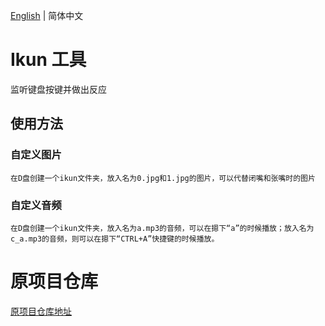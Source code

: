 [English](./README.EN.md) | 简体中文
# Ikun 工具

监听键盘按键并做出反应

## 使用方法
### 自定义图片
    在D盘创建一个ikun文件夹，放入名为0.jpg和1.jpg的图片，可以代替闭嘴和张嘴时的图片

### 自定义音频
    在D盘创建一个ikun文件夹，放入名为a.mp3的音频，可以在摁下“a”的时候播放；放入名为c_a.mp3的音频，则可以在摁下“CTRL+A”快捷键的时候播放。

# 原项目仓库
[原项目仓库地址](https://github.com/ShenYuhan/python-tools/tree/master/3_kun_keyboard_catcher)
